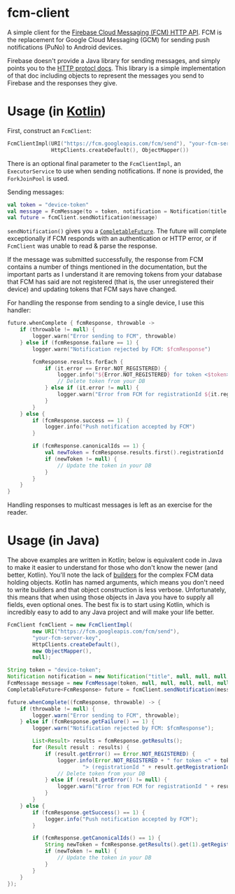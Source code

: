 # fcm-client

A simple client for the [Firebase Cloud Messaging (FCM) HTTP API](https://firebase.google.com/docs/cloud-messaging/http-server-ref).
FCM is the replacement for Google Cloud Messaging (GCM) for sending push notifications (PuNo)
to Android devices.

Firebase doesn't provide a Java library for sending messages, and simply points you to the
[HTTP protocl docs](https://firebase.google.com/docs/cloud-messaging/http-server-ref).  This
library is a simple implementation of that doc including objects to represent the messages you
send to Firebase and the responses they give.

# Usage (in [Kotlin](https://blog.plan99.net/why-kotlin-is-my-next-programming-language-c25c001e26e3#.bmukwp6az))

First, construct an `FcmClient`:

```kotlin
FcmClientImpl(URI("https://fcm.googleapis.com/fcm/send"), "your-fcm-server-key",
              HttpClients.createDefault(), ObjectMapper())
```

There is an optional final parameter to the `FcmClientImpl`, an `ExecutorService` to use when
sending notifications.  If none is provided, the `ForkJoinPool` is used.

Sending messages:

```kotlin
val token = "device-token"
val message = FcmMessage(to = token, notification = Notification(title = "title"))
val future = fcmClient.sendNotification(message)
```

`sendNotification()` gives you a [`CompletableFuture`](https://docs.oracle.com/javase/8/docs/api/java/util/concurrent/CompletableFuture.html).
The future will complete exceptionally if FCM responds with an authentication or HTTP error,
or if `FcmClient` was unable to read & parse the response.

If the message was submitted successfully, the response from FCM contains a number of things
mentioned in the documentation, but the important parts as I understand it are removing tokens
from your database that FCM has said are not registered (that is, the user unregistered their
device) and updating tokens that FCM says have changed.

For handling the response from sending to a single device, I use this handler:

```kotlin
future.whenComplete { fcmResponse, throwable ->
    if (throwable != null) {
        logger.warn("Error sending to FCM", throwable)
    } else if (fcmResponse.failure == 1) {
        logger.warn("Notification rejected by FCM: $fcmResponse")

        fcmResponse.results.forEach {
            if (it.error == Error.NOT_REGISTERED) {
                logger.info("${Error.NOT_REGISTERED} for token <$token> (registrationId ${it.registrationId})")
                // Delete token from your DB
            } else if (it.error != null) {
                logger.warn("Error from FCM for registrationId ${it.registrationId}: ${it.error}")
            }
        }
    } else {
        if (fcmResponse.success == 1) {
            logger.info("Push notification accepted by FCM")
        }

        if (fcmResponse.canonicalIds == 1) {
            val newToken = fcmResponse.results.first().registrationId
            if (newToken != null) {
                // Update the token in your DB
            }
        }
    }
}
```

Handling responses to multicast messages is left as an exercise for the reader.

# Usage (in Java)

The above examples are written in Kotlin; below is equivalent code in Java to make it easier
to understand for those who don't know the newer (and better, Kotlin).
You'll note the lack of [builders](https://en.wikipedia.org/wiki/Builder_pattern) for the complex
FCM data holding objects.  Kotlin has named arguments, which means you don't need to write builders
and that object construction is less verbose.  Unfortunately, this means that when using those
objects in Java you have to supply all fields, even optional ones.  The best fix is to start using
Kotlin, which is incredibly easy to add to any Java project and will make your life better.

```java
FcmClient fcmClient = new FcmClientImpl(
        new URI("https://fcm.googleapis.com/fcm/send"),
        "your-fcm-server-key",
        HttpClients.createDefault(),
        new ObjectMapper(),
        null);

String token = "device-token";
Notification notification = new Notification("title", null, null, null, null, null, null, null, null, null, null);
FcmMessage message = new FcmMessage(token, null, null, null, null, null, null, null, notification, null);
CompletableFuture<FcmResponse> future = fcmClient.sendNotification(message);

future.whenComplete((fcmResponse, throwable) -> {
    if (throwable != null) {
        logger.warn("Error sending to FCM", throwable);
    } else if (fcmResponse.getFailure() == 1) {
        logger.warn("Notification rejected by FCM: $fcmResponse");

        List<Result> results = fcmResponse.getResults();
        for (Result result : results) {
            if (result.getError() == Error.NOT_REGISTERED) {
                logger.info(Error.NOT_REGISTERED + " for token <" + token +
                        "> (registrationId " + result.getRegistrationId() + ")");
                // Delete token from your DB
            } else if (result.getError() != null) {
                logger.warn("Error from FCM for registrationId " + result.getRegistrationId() + ": " + result.getError());
            }
        }
    } else {
        if (fcmResponse.getSuccess() == 1) {
            logger.info("Push notification accepted by FCM");
        }

        if (fcmResponse.getCanonicalIds() == 1) {
            String newToken = fcmResponse.getResults().get(1).getRegistrationId();
            if (newToken != null) {
                // Update the token in your DB
            }
        }
    }
});
```
